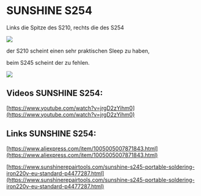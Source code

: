 # SUNSHINE S254

Links die Spitze des S210, rechts die des S254

![](https://user-images.githubusercontent.com/69573151/224663576-2205daf2-852e-4d3e-8e54-22e1ecdf0ef4.jpg)

der S210 scheint einen sehr praktischen Sleep zu haben, 

beim S245 scheint der zu fehlen. 

![](https://user-images.githubusercontent.com/69573151/224664019-4cbfc2fc-031e-4c67-be83-e20b33786d18.jpeg)

## Videos SUNSHINE S254:

[https://www.youtube.com/watch?v=jrgD2zYihm0](https://www.youtube.com/watch?v=jrgD2zYihm0)

## Links SUNSHINE S254:

[https://www.aliexpress.com/item/1005005007871843.html](https://www.aliexpress.com/item/1005005007871843.html)

[https://www.sunshinerepairtools.com/sunshine-s245-portable-soldering-iron220v-eu-standard-p4477287.html](https://www.sunshinerepairtools.com/sunshine-s245-portable-soldering-iron220v-eu-standard-p4477287.html)
